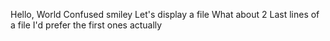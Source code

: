 Hello, World
Confused smiley
Let's display a file
What about 2
Last lines of a file
I'd prefer the first ones actually
